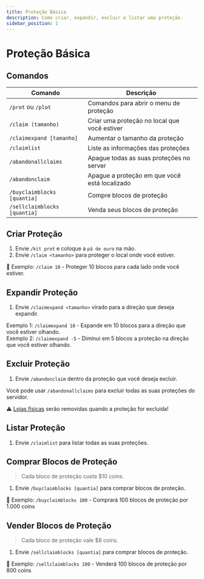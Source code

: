```yaml
---
title: Proteção Básica
description: Como criar, expandir, excluir e listar uma proteção.
sidebar_position: 1
---
```


# Proteção Básica

## Comandos

| Comando | Descrição |
| ------- | --------- |
| `/prot` ou `/plot` | Comandos para abrir o menu de proteção | 
| `/claim (tamanho)` | Criar uma proteção no local que você estiver |
| `/claimexpand [tamanho]` | Aumentar o tamanho da proteção |
| `/claimlist` | Liste as informações das proteções | 
| `/abandonallclaims` | Apague todas as suas proteções no server | 
| `/abandonclaim` | Apague a proteção em que você está localizado |
| `/buyclaimblocks [quantia]` | Compre blocos de proteção |
| `/sellclaimblocks [quantia]` | Venda seus blocos de proteção | 

## Criar Proteção

1. Envie `/kit prot` e coloque a `pá de ouro` na mão.
2. Envie `/claim <tamanho>` para proteger o local onde você estiver.  

🎯 Exemplo: `/claim 10` - Proteger 10 blocos para cada lado onde você estiver.

## Expandir Proteção

1. Envie `/claimexpand <tamanho>` virado para a direção que deseja expandir.  

Exemplo 1: `/claimexpand 10` - Expande em 10 blocos para a direção que você estiver olhando.  
Exemplo 2: `/claimexpand -5` - Diminui em 5 blocos a proteção na direção que você estiver olhando.

## Excluir Proteção

1. Envie `/abandonclaim` dentro da proteção que você deseja excluir.

Você pode usar `/abandonallclaims` para excluir todas as suas proteções do servidor.

⚠️ [Lojas físicas](../lojas/jogador.md) serão removidas quando a proteção for excluida!

## Listar Proteção

1. Envie `/claimlist` para listar todas as suas proteções.

## Comprar Blocos de Proteção

> Cada bloco de proteção custa $10 coins. 

1. Envie `/buyclaimblocks [quantia]` para comprar blocos de proteção.

🎯 Exemplo: `/buyclaimblocks 100` - Comprará 100 blocos de proteção por 1.000 coins

## Vender Blocos de Proteção

> Cada bloco de proteção vale $8 coins. 

1. Envie `/sellclaimblocks [quantia]` para comprar blocos de proteção.

🎯 Exemplo: `/sellclaimblocks 100` - Venderá 100 blocos de proteção por 800 coins